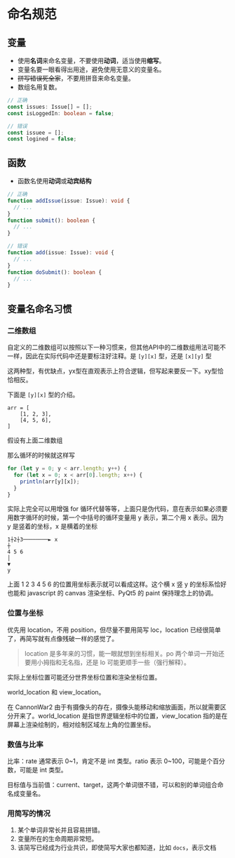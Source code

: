 # 命名规范

## 变量

- 使用**名词**来命名变量，不要使用**动词**，适当使用**缩写**。
- 变量名要一眼看得出用途，避免使用无意义的变量名。
- ~~拼写错误死全家~~，不要用拼音来命名变量。
- 数组名用复数。

```ts
// 正确
const issues: Issue[] = [];
const isLoggedIn: boolean = false;

// 错误
const issuee = [];
const logined = false;
```

## 函数

- 函数名使用**动词**或**动宾结构**

```ts
// 正确
function addIssue(issue: Issue): void {
  // ...
}
function submit(): boolean {
  // ...
}

// 错误
function add(issue: Issue): void {
  // ...
}
function doSubmit(): boolean {
  // ...
}
```

## 变量名命名习惯

### 二维数组

自定义的二维数组可以按照以下一种习惯来，但其他API中的二维数组用法可能不一样，因此在实际代码中还是要标注好注释。是 `[y][x]` 型，还是 `[x][y]` 型

这两种型，有优缺点，yx型在直观表示上符合逻辑，但写起来要反一下。xy型恰恰相反。



下面是  `[y][x]` 型的介绍。

```
arr = [
	[1, 2, 3],
	[4, 5, 6],
]
```

假设有上面二维数组

那么循环的时候就这样写

```js
for (let y = 0; y < arr.length; y++) {
  for (let x = 0; x < arr[0].length; x++) {
    println(arr[y][x]);
  }
}
```

实际上完全可以用增强 for 循环代替等等，上面只是伪代码，意在表示如果必须要用数字循环的时候，第一个中括号的循环变量用 y 表示，第二个用 x 表示。因为 y 是竖着的坐标，x 是横着的坐标

```
1┼2┼3────────► x
┼
4 5 6
│
▼
y
```

上面 1 2 3 4 5 6 的位置用坐标表示就可以看成这样。这个横 x 竖 y 的坐标系恰好也能和 javascript 的 canvas 渲染坐标、PyQt5 的 paint 保持理念上的协调。



### 位置与坐标

优先用 location，不用 position，但尽量不要用简写 loc，location 已经很简单了，再简写就有点像残破一样的感觉了。

> location 是多年来的习惯，能一眼就想到坐标相关。po 两个单词一开始还要用小拇指和无名指，还是 lo 可能更顺手一些（强行解释）。

实际上坐标位置可能还分世界坐标位置和渲染坐标位置。

world_location 和 view_location。

在 CannonWar2 由于有摄像头的存在，摄像头能移动和缩放画面，所以就需要区分开来了。world_location 是指世界逻辑坐标中的位置，view_location 指的是在屏幕上渲染绘制的，相对绘制区域左上角的位置坐标。

### 数值与比率

比率：rate 通常表示 0~1，肯定不是 int 类型。ratio 表示 0~100，可能是个百分数，可能是 int 类型。

目标值与当前值：current、target，这两个单词很不错，可以和别的单词组合命名成变量名。

### 用简写的情况

1. 某个单词非常长并且容易拼错。
2. 变量所在的生命周期非常短。
3. 该简写已经成为行业共识，即使简写大家也都知道，比如 `docs`，表示文档

